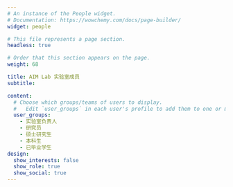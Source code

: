 ```yaml
---
# An instance of the People widget.
# Documentation: https://wowchemy.com/docs/page-builder/
widget: people

# This file represents a page section.
headless: true

# Order that this section appears on the page.
weight: 68

title: AIM Lab 实验室成员
subtitle:

content:
  # Choose which groups/teams of users to display.
  #   Edit `user_groups` in each user's profile to add them to one or more of these groups.
  user_groups:
    - 实验室负责人
    - 研究员
    - 硕士研究生
    - 本科生
    - 已毕业学生
design:
  show_interests: false
  show_role: true
  show_social: true
---
```

